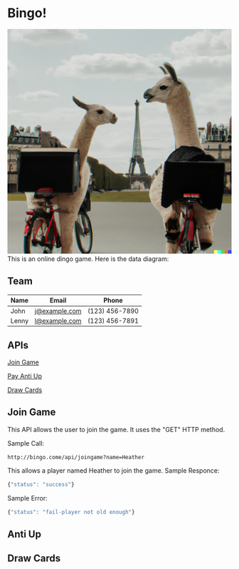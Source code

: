 # Bingo!
![Llamas](D.png)
This is an online dingo game. Here is the data diagram:

## Team
Name | Email | Phone
--- | --- | ---
John | j@example.com | (123) 456-7890
Lenny | l@example.com | (123) 456-7891

## APIs
[Join Game](README.md#join-game)

[Pay Anti Up](README.md#anti-up)

[Draw Cards](README.md#draw-cards)

## Join Game
This API allows the user to join the game. It uses the "GET" HTTP method.

Sample Call:
```http
http://bingo.come/api/joingame?name=Heather
```
This allows a player named Heather to join the game.
Sample Responce:
```javascript
{"status": "success"}
```
Sample Error:
```javascript
{"status": "fail-player not old enough"}
```

## Anti Up

## Draw Cards
